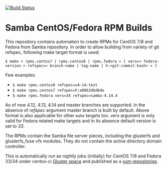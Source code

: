 [![Build Status](https://ci.centos.org/buildStatus/icon?job=gluster_nightly-samba-rpm-builds)](https://ci.centos.org/view/Gluster/job/gluster_nightly-samba-rpm-builds/)

# Samba CentOS/Fedora RPM Builds

This repository contains automation to create RPMs for CentOS 7/8 and Fedora
from Samba repository. In order to allow building from variety of git refspec,
following make target format is used:

`$ make < rpms.centos7 | rpms.centos8 | rpms.fedora > [ vers=< fedora-version > refspec=< branch-name | tag-name | h:<git-commit-hash> > ]`

Few examples:

- `$ make rpms.centos8 refspec=v4-14-test`
- `$ make rpms.centos7 refspec=h:a0862d6d6de`
- `$ make rpms.fedora vers=34 refspec=samba-4.14.4`

As of now 4.12, 4.13, 4.14 and master branches are supported. In the absence of
_refspec_ argument master branch is built by default. Above format is also
applicable for other `make` targets too. *vers* argument is only valid for
Fedora related make targets and in its absence default version is set to *33*.

The RPMs contain the Samba file server pieces, including the glusterfs and
glusterfs_fuse vfs modules. They do not contain the active directory domain
controller.

This is automatically run as nightly jobs (initially) for CentOS 7/8 and Fedora
33/34 under centos-ci [Gluster space](https://ci.centos.org/view/Gluster/) and
published as a [yum repositories](http://artifacts.ci.centos.org/gluster/nightly-samba/).
